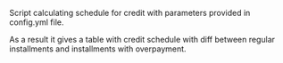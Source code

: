 Script calculating schedule for credit with parameters provided in config.yml file.

As a result it gives a table with credit schedule with diff between regular installments and installments with overpayment.